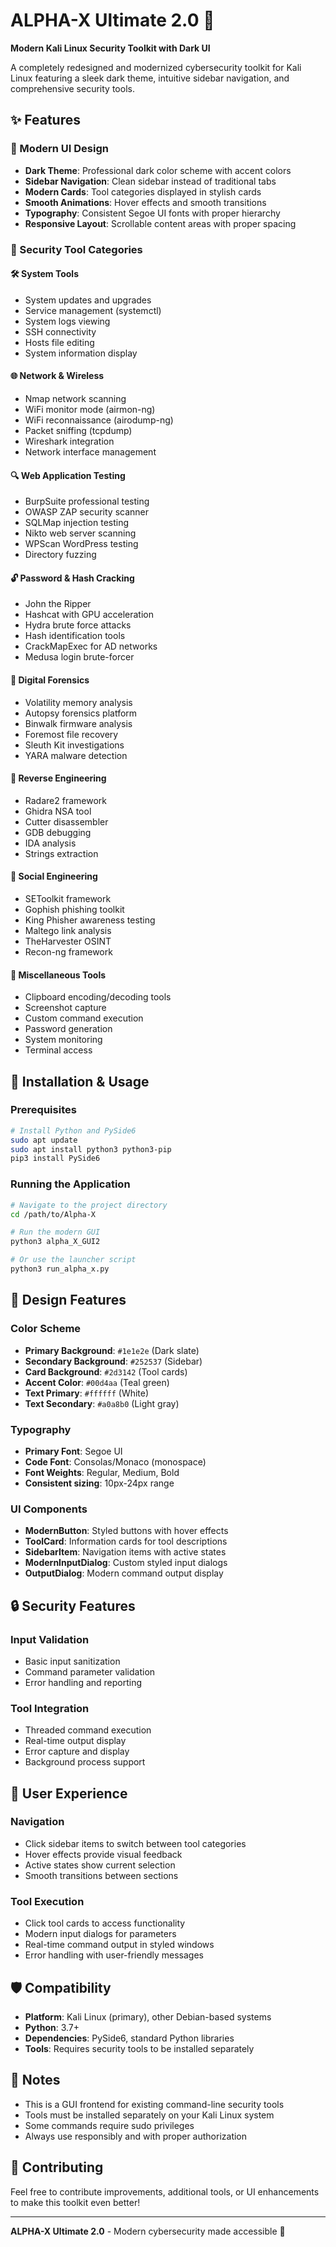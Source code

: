 # ALPHA-X Ultimate 2.0 🚀

**Modern Kali Linux Security Toolkit with Dark UI**

A completely redesigned and modernized cybersecurity toolkit for Kali Linux featuring a sleek dark theme, intuitive sidebar navigation, and comprehensive security tools.

## ✨ Features

### 🎨 Modern UI Design
- **Dark Theme**: Professional dark color scheme with accent colors
- **Sidebar Navigation**: Clean sidebar instead of traditional tabs
- **Modern Cards**: Tool categories displayed in stylish cards
- **Smooth Animations**: Hover effects and smooth transitions
- **Typography**: Consistent Segoe UI fonts with proper hierarchy
- **Responsive Layout**: Scrollable content areas with proper spacing

### 🔧 Security Tool Categories

#### 🛠️ System Tools
- System updates and upgrades
- Service management (systemctl)
- System logs viewing
- SSH connectivity
- Hosts file editing
- System information display

#### 🌐 Network & Wireless
- Nmap network scanning
- WiFi monitor mode (airmon-ng)
- WiFi reconnaissance (airodump-ng)
- Packet sniffing (tcpdump)
- Wireshark integration
- Network interface management

#### 🔍 Web Application Testing
- BurpSuite professional testing
- OWASP ZAP security scanner
- SQLMap injection testing
- Nikto web server scanning
- WPScan WordPress testing
- Directory fuzzing

#### 🔓 Password & Hash Cracking
- John the Ripper
- Hashcat with GPU acceleration
- Hydra brute force attacks
- Hash identification tools
- CrackMapExec for AD networks
- Medusa login brute-forcer

#### 🔬 Digital Forensics
- Volatility memory analysis
- Autopsy forensics platform
- Binwalk firmware analysis
- Foremost file recovery
- Sleuth Kit investigations
- YARA malware detection

#### 🔄 Reverse Engineering
- Radare2 framework
- Ghidra NSA tool
- Cutter disassembler
- GDB debugging
- IDA analysis
- Strings extraction

#### 👥 Social Engineering
- SEToolkit framework
- Gophish phishing toolkit
- King Phisher awareness testing
- Maltego link analysis
- TheHarvester OSINT
- Recon-ng framework

#### 🔧 Miscellaneous Tools
- Clipboard encoding/decoding tools
- Screenshot capture
- Custom command execution
- Password generation
- System monitoring
- Terminal access

## 🚀 Installation & Usage

### Prerequisites
```bash
# Install Python and PySide6
sudo apt update
sudo apt install python3 python3-pip
pip3 install PySide6
```

### Running the Application
```bash
# Navigate to the project directory
cd /path/to/Alpha-X

# Run the modern GUI
python3 alpha_X_GUI2

# Or use the launcher script
python3 run_alpha_x.py
```

## 🎨 Design Features

### Color Scheme
- **Primary Background**: `#1e1e2e` (Dark slate)
- **Secondary Background**: `#252537` (Sidebar)
- **Card Background**: `#2d3142` (Tool cards)
- **Accent Color**: `#00d4aa` (Teal green)
- **Text Primary**: `#ffffff` (White)
- **Text Secondary**: `#a0a8b0` (Light gray)

### Typography
- **Primary Font**: Segoe UI
- **Code Font**: Consolas/Monaco (monospace)
- **Font Weights**: Regular, Medium, Bold
- **Consistent sizing**: 10px-24px range

### UI Components
- **ModernButton**: Styled buttons with hover effects
- **ToolCard**: Information cards for tool descriptions
- **SidebarItem**: Navigation items with active states
- **ModernInputDialog**: Custom styled input dialogs
- **OutputDialog**: Modern command output display

## 🔒 Security Features

### Input Validation
- Basic input sanitization
- Command parameter validation
- Error handling and reporting

### Tool Integration
- Threaded command execution
- Real-time output display
- Error capture and display
- Background process support

## 📱 User Experience

### Navigation
- Click sidebar items to switch between tool categories
- Hover effects provide visual feedback
- Active states show current selection
- Smooth transitions between sections

### Tool Execution
- Click tool cards to access functionality
- Modern input dialogs for parameters
- Real-time command output in styled windows
- Error handling with user-friendly messages

## 🛡️ Compatibility

- **Platform**: Kali Linux (primary), other Debian-based systems
- **Python**: 3.7+
- **Dependencies**: PySide6, standard Python libraries
- **Tools**: Requires security tools to be installed separately

## 📝 Notes

- This is a GUI frontend for existing command-line security tools
- Tools must be installed separately on your Kali Linux system
- Some commands require sudo privileges
- Always use responsibly and with proper authorization

## 🤝 Contributing

Feel free to contribute improvements, additional tools, or UI enhancements to make this toolkit even better!

---

**ALPHA-X Ultimate 2.0** - Modern cybersecurity made accessible 🔐

